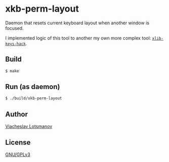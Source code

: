 xkb-perm-layout
===============

Daemon that resets current keyboard layout when another window is focused.

I implemented logic of this tool to another my own more complex tool:
[`xlib-keys-hack`](https://github.com/unclechu/xlib-keys-hack).

Build
-----

```bash
$ make
```

Run (as daemon)
---------------

```bash
$ ./build/xkb-perm-layout
```

Author
------

[Viacheslav Lotsmanov](https://github.com/unclechu)

License
-------

[GNU/GPLv3](./LICENSE)
